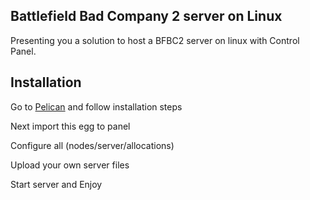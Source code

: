 ## Battlefield Bad Company 2 server on Linux 

Presenting you a solution to host a BFBC2 server on linux with Control Panel.


## Installation
Go to [Pelican](https://pelican.dev) and follow installation steps

Next import this egg to panel 

Configure all (nodes/server/allocations)

Upload your own server files 

Start server and Enjoy 

